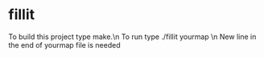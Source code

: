 # fillit

To build this project type make.\n
To run type ./fillit yourmap \n
New line in the end of yourmap file is needed 